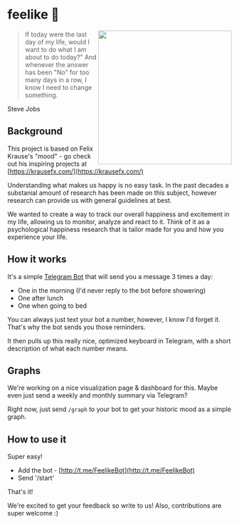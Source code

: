 # feelike 🦋

<img src="/assets/screenshot.png" width="300" align="right"/>

> If today were the last day of my life, would I want to do what I am about to do today?" And whenever the answer has been "No" for too many days in a row, I know I need to change something.

Steve Jobs

## Background

This project is based on Felix Krause's "mood" - go check out his inspiring projects at [https://krausefx.com/](https://krausefx.com/)

Understanding what makes us happy is no easy task. In the past decades a substanial amount of research has been made on this subject, however research can provide us with general guidelines at best.

We wanted to create a way to track our overall happiness and excitement in my life, allowing us to monitor, analyze and react to it. Think of it as a psychological happiness research that is tailor made for you and how you experience your life.

## How it works

It's a simple [Telegram Bot](https://core.telegram.org/bots) that will send you a message 3 times a day:

- One in the morning (I'd never reply to the bot before showering)
- One after lunch
- One when going to bed

You can always just text your bot a number, however, I know I'd forget it. That's why the bot sends you those reminders.

It then pulls up this really nice, optimized keyboard in Telegram, with a short description of what each number means.

## Graphs

We're working on a nice visualization page & dashboard for this. Maybe even just send a weekly and monthly summary via Telegram?

Right now, just send `/graph` to your bot to get your historic mood as a simple graph.

## How to use it

Super easy!

- Add the bot - [http://t.me/FeelikeBot](http://t.me/FeelikeBot)
- Send '/start'

That's it!

We're excited to get your feedback so write to us!
Also, contributions are super welcome :)
